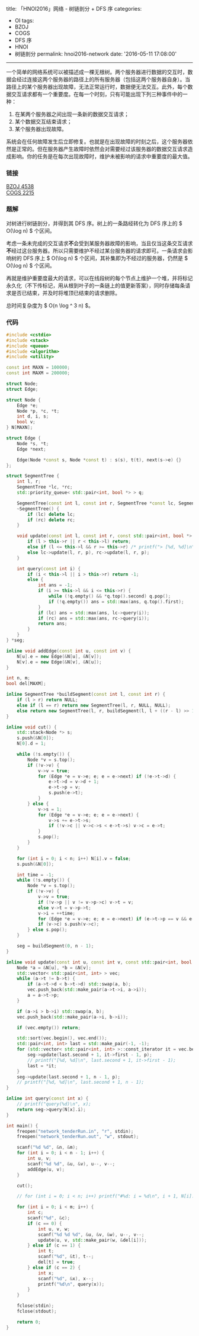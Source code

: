 title: 「HNOI2016」网络 - 树链剖分 + DFS 序
categories:
  - OI
tags:
  - BZOJ
  - COGS
  - DFS 序
  - HNOI
  - 树链剖分
permalink: hnoi2016-network
date: '2016-05-11 17:08:00'
---

一个简单的网络系统可以被描述成一棵无根树。两个服务器进行数据的交互时，数据会经过连接这两个服务器的路径上的所有服务器（包括这两个服务器自身）。当路径上的某个服务器出现故障，无法正常运行时，数据便无法交互。此外，每个数据交互请求都有一个重要度。在每一个时刻，只有可能出现下列三种事件中的一种：

1. 在某两个服务器之间出现一条新的数据交互请求；
2. 某个数据交互结束请求；
3. 某个服务器出现故障。

系统会在任何故障发生后立即修复。也就是在出现故障的时刻之后，这个服务器依然是正常的。但在服务器产生故障时依然会对需要经过该服务器的数据交互请求造成影响。你的任务是在每次出现故障时，维护未被影响的请求中重要度的最大值。

<!-- more -->

### 链接

[BZOJ 4538](http://www.lydsy.com/JudgeOnline/problem.php?id=4538)  
[COGS 2215](http://cogs.top/cogs/problem/problem.php?pid=2215)

### 题解

对树进行树链剖分，并得到其 DFS 序。树上的一条路经转化为 DFS 序上的 $ O(\log n) $ 个区间。

考虑一条未完成的交互请求**不**会受到某服务器故障的影响，当且仅当这条交互请求**不**经过这台服务器。所以只需要维护不经过某台服务器的请求即可。一条请求会影响树的 DFS 序上 $ O(\log n) $ 个区间，其补集即为不经过的服务器，仍然是 $ O(\log n) $ 个区间。

再就是维护重要度最大的请求，可以在线段树的每个节点上维护一个堆，并将标记永久化（不下传标记，用从根到叶子的一条链上的值更新答案），同时存储每条请求是否已结束，并及时将堆顶已结束的请求删除。

总时间复杂度为 $ O(n \log ^ 3 n) $。

### 代码

```cpp
#include <cstdio>
#include <stack>
#include <queue>
#include <algorithm>
#include <utility>

const int MAXN = 100000;
const int MAXM = 200000;

struct Node;
struct Edge;

struct Node {
    Edge *e;
    Node *p, *c, *t;
    int d, i, s;
    bool v;
} N[MAXN];

struct Edge {
    Node *s, *t;
    Edge *next;

    Edge(Node *const s, Node *const t) : s(s), t(t), next(s->e) {}
};

struct SegmentTree {
    int l, r;
    SegmentTree *lc, *rc;
    std::priority_queue< std::pair<int, bool *> > q;

    SegmentTree(const int l, const int r, SegmentTree *const lc, SegmentTree *const rc) : l(l), r(r), lc(lc), rc(rc) {}
    ~SegmentTree() {
        if (lc) delete lc;
        if (rc) delete rc;
    }

    void update(const int l, const int r, const std::pair<int, bool *> &p) {
        if (l > this->r || r < this->l) return;
        else if (l <= this->l && r >= this->r) /* printf("> [%d, %d]\n", this->l, this->r), */ q.push(p);
        else lc->update(l, r, p), rc->update(l, r, p);
    }

    int query(const int i) {
        if (i < this->l || i > this->r) return -1;
        else {
            int ans = -1;
            if (i >= this->l && i <= this->r) {
                while (!q.empty() && *q.top().second) q.pop();
                if (!q.empty()) ans = std::max(ans, q.top().first);
            }
            if (lc) ans = std::max(ans, lc->query(i));
            if (rc) ans = std::max(ans, rc->query(i));
            return ans;
        }
    }
} *seg;

inline void addEdge(const int u, const int v) {
    N[u].e = new Edge(&N[u], &N[v]);
    N[v].e = new Edge(&N[v], &N[u]);
}

int n, m;
bool del[MAXM];

inline SegmentTree *buildSegment(const int l, const int r) {
    if (l > r) return NULL;
    else if (l == r) return new SegmentTree(l, r, NULL, NULL);
    else return new SegmentTree(l, r, buildSegment(l, l + ((r - l) >> 1)), buildSegment(l + ((r - l) >> 1) + 1, r));
}

inline void cut() {
    std::stack<Node *> s;
    s.push(&N[0]);
    N[0].d = 1;

    while (!s.empty()) {
        Node *v = s.top();
        if (!v->v) {
            v->v = true;
            for (Edge *e = v->e; e; e = e->next) if (!e->t->d) {
                e->t->d = v->d + 1;
                e->t->p = v;
                s.push(e->t);
            }
        } else {
            v->s = 1;
            for (Edge *e = v->e; e; e = e->next) {
                v->s += e->t->s;
                if (!v->c || v->c->s < e->t->s) v->c = e->t;
            }
            s.pop();
        }
    }

    for (int i = 0; i < n; i++) N[i].v = false;
    s.push(&N[0]);

    int time = -1;
    while (!s.empty()) {
        Node *v = s.top();
        if (!v->v) {
            v->v = true;
            if (!v->p || v != v->p->c) v->t = v;
            else v->t = v->p->t;
            v->i = ++time;
            for (Edge *e = v->e; e; e = e->next) if (e->t->p == v && e->t != v->c) s.push(e->t);
            if (v->c) s.push(v->c);
        } else s.pop();
    }

    seg = buildSegment(0, n - 1);
}

inline void update(const int u, const int v, const std::pair<int, bool *> &p) {
    Node *a = &N[u], *b = &N[v];
    std::vector< std::pair<int, int> > vec;
    while (a->t != b->t) {
        if (a->t->d < b->t->d) std::swap(a, b);
        vec.push_back(std::make_pair(a->t->i, a->i));
        a = a->t->p;
    }

    if (a->i > b->i) std::swap(a, b);
    vec.push_back(std::make_pair(a->i, b->i));

    if (vec.empty()) return;

    std::sort(vec.begin(), vec.end());
    std::pair<int, int> last = std::make_pair(-1, -1);
    for (std::vector< std::pair<int, int> >::const_iterator it = vec.begin(); it != vec.end(); it++) {
        seg->update(last.second + 1, it->first - 1, p);
        // printf("[%d, %d]\n", last.second + 1, it->first - 1);
        last = *it;
    }
    seg->update(last.second + 1, n - 1, p);
    // printf("[%d, %d]\n", last.second + 1, n - 1);
}

inline int query(const int x) {
    // printf("query(%d)\n", x);
    return seg->query(N[x].i);
}

int main() {
    freopen("network_tenderRun.in", "r", stdin);
    freopen("network_tenderRun.out", "w", stdout);

    scanf("%d %d", &n, &m);
    for (int i = 0; i < n - 1; i++) {
        int u, v;
        scanf("%d %d", &u, &v), u--, v--;
        addEdge(u, v);
    }

    cut();

    // for (int i = 0; i < n; i++) printf("#%d: i = %d\n", i + 1, N[i].i);

    for (int i = 0; i < m; i++) {
        int c;
        scanf("%d", &c);
        if (c == 0) {
            int u, v, w;
            scanf("%d %d %d", &u, &v, &w), u--, v--;
            update(u, v, std::make_pair(w, &del[i]));
        } else if (c == 1) {
            int t;
            scanf("%d", &t), t--;
            del[t] = true;
        } else if (c == 2) {
            int x;
            scanf("%d", &x), x--;
            printf("%d\n", query(x));
        }
    }

    fclose(stdin);
    fclose(stdout);

    return 0;
}
```